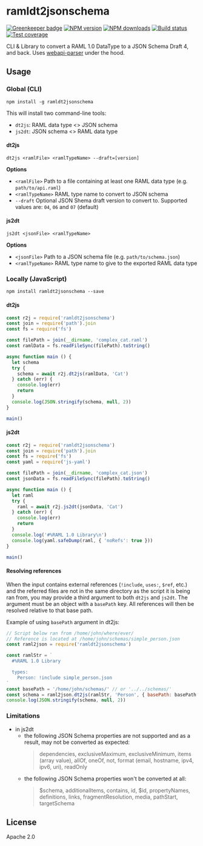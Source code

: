 # ramldt2jsonschema

[![Greenkeeper badge](https://badges.greenkeeper.io/raml-org/ramldt2jsonschema.svg)](https://greenkeeper.io/)
[![NPM version][npm-image]][npm-url]
[![NPM downloads][downloads-image]][downloads-url]
[![Build status][travis-image]][travis-url]
[![Test coverage][coveralls-image]][coveralls-url]

CLI & Library to convert a RAML 1.0 DataType to a JSON Schema Draft 4, and back. Uses [webapi-parser](https://github.com/raml-org/webapi-parser) under the hood.

## Usage

### Global (CLI)

```
npm install -g ramldt2jsonschema
```

This will install two command-line tools:
- `dt2js`: RAML data type <> JSON schema
- `js2dt`: JSON schema <> RAML data type

#### dt2js

```
dt2js <ramlFile> <ramlTypeName> --draft=[version]
```

**Options**

* `<ramlFile>` Path to a file containing at least one RAML data type (e.g. `path/to/api.raml`)
* `<ramlTypeName>` RAML type name to convert to JSON schema
* `--draft` Optional JSON Shema draft version to convert to. Supported values are: `04`, `06` and `07` (default)

#### js2dt

```
js2dt <jsonFile> <ramlTypeName>
```

**Options**

* `<jsonFile>` Path to a JSON schema file (e.g. `path/to/schema.json`)
* `<ramlTypeName>` RAML type name to give to the exported RAML data type

### Locally (JavaScript)

```
npm install ramldt2jsonschema --save
```

#### dt2js

```js
const r2j = require('ramldt2jsonschema')
const join = require('path').join
const fs = require('fs')

const filePath = join(__dirname, 'complex_cat.raml')
const ramlData = fs.readFileSync(filePath).toString()

async function main () {
  let schema
  try {
    schema = await r2j.dt2js(ramlData, 'Cat')
  } catch (err) {
    console.log(err)
    return
  }
  console.log(JSON.stringify(schema, null, 2))
}

main()
```

#### js2dt

```js
const r2j = require('ramldt2jsonschema')
const join = require('path').join
const fs = require('fs')
const yaml = require('js-yaml')

const filePath = join(__dirname, 'complex_cat.json')
const jsonData = fs.readFileSync(filePath).toString()

async function main () {
  let raml
  try {
    raml = await r2j.js2dt(jsonData, 'Cat')
  } catch (err) {
    console.log(err)
    return
  }
  console.log('#%RAML 1.0 Library\n')
  console.log(yaml.safeDump(raml, { 'noRefs': true }))
}

main()
```

#### Resolving references

When the input contains external references (`!include`, `uses:`, `$ref`, etc.) and the referred files are not in the same directory as the script it is being ran from, you may provide a third argument to both `dt2js` and `js2dt`. The argument must be an object with a `basePath` key. All references will then be resolved relative to that base path.

Example of using `basePath` argument in dt2js:
```js
// Script below ran from /home/john/where/ever/
// Reference is located at /home/john/schemas/simple_person.json
const raml2json = require('ramldt2jsonschema')

const ramlStr = `
  #%RAML 1.0 Library

  types:
    Person: !include simple_person.json
`
const basePath = '/home/john/schemas/' // or '../../schemas/'
const schema = raml2json.dt2js(ramlStr, 'Person', { basePath: basePath })
console.log(JSON.stringify(schema, null, 2))
```

### Limitations

- in js2dt
  - the following JSON Schema properties are not supported and as a result, may not be converted as expected:
    > dependencies, exclusiveMaximum, exclusiveMinimum, items (array value), allOf, oneOf, not, format (email, hostname, ipv4, ipv6, uri), readOnly
  - the following JSON Schema properties won't be converted at all:
    > $schema, additionalItems, contains, id, $id, propertyNames, definitions, links, fragmentResolution, media, pathStart, targetSchema


## License

Apache 2.0

[npm-image]: https://img.shields.io/npm/v/ramldt2jsonschema.svg?style=flat
[npm-url]: https://npmjs.org/package/ramldt2jsonschema
[downloads-image]: https://img.shields.io/npm/dm/ramldt2jsonschema.svg?style=flat
[downloads-url]: https://npmjs.org/package/ramldt2jsonschema
[travis-image]: https://img.shields.io/travis/raml-org/ramldt2jsonschema.svg?style=flat
[travis-url]: https://travis-ci.org/raml-org/ramldt2jsonschema
[coveralls-image]: https://img.shields.io/coveralls/raml-org/ramldt2jsonschema.svg?style=flat
[coveralls-url]: https://coveralls.io/r/raml-org/ramldt2jsonschema?branch=master
